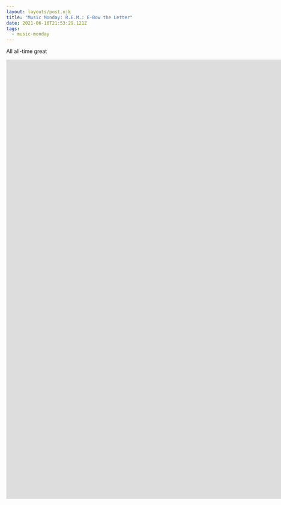 ```yaml
---
layout: layouts/post.njk
title: "Music Monday: R.E.M.: E-Bow the Letter"
date: 2021-06-16T21:53:29.121Z
tags:
  - music-monday
---
```

All all-time great

<iframe width="2231" height="1169" src="https://www.youtube.com/embed/5cnIQHJ169s" title="YouTube video player" frameborder="0" allow="accelerometer; autoplay; clipboard-write; encrypted-media; gyroscope; picture-in-picture" allowfullscreen></iframe>